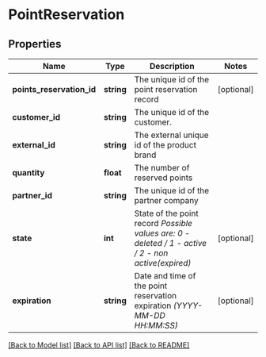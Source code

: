 # PointReservation

## Properties
Name | Type | Description | Notes
------------ | ------------- | ------------- | -------------
**points_reservation_id** | **string** | The unique id of the point reservation record | [optional] 
**customer_id** | **string** | The unique id of the customer. | 
**external_id** | **string** | The external unique id of the product brand | 
**quantity** | **float** | The number of reserved points | 
**partner_id** | **string** | The unique id of the partner company | 
**state** | **int** | State of the point record *Possible values are: 0 - deleted / 1 - active / 2 - non active(expired)* | [optional] 
**expiration** | **string** | Date and time of the point reservation expiration *(YYYY-MM-DD HH:MM:SS)* | [optional] 

[[Back to Model list]](../../README.md#documentation-for-models) [[Back to API list]](../../README.md#documentation-for-api-endpoints) [[Back to README]](../../README.md)

